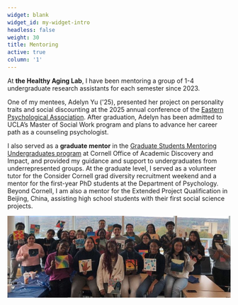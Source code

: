```yaml
---
widget: blank
widget_id: my-widget-intro
headless: false
weight: 30
title: Mentoring
active: true
column: '1'
---
```


At **the Healthy Aging Lab**, I have been mentoring a group of 1-4 undergraduate research assistants for each semester since 2023. 

One of my mentees, Adelyn Yu ('25), presented her project on personality traits and social discounting at the 2025 annual conference of the [Eastern Psychological Association](https://www.lois-lu.com/talk/epa-2025-agreeableness-is-associated-with-increased-generosity-in-social-discounting-and-charitable-giving/). After graduation, Adelyn has been admitted to UCLA’s Master of Social Work program and plans to advance her career path as a counseling psychologist.

I also served as a **graduate mentor** in the [Graduate Students Mentoring Undergraduates program](https://oadi.cornell.edu/signature-programs/graduate-students-mentoring-undergraduates) at Cornell Office of Academic Discovery and Impact, and provided my guidance and support to undergraduates from underrepresented groups. 
At the graduate level, I served as a volunteer tutor for the Consider Cornell grad diversity recruitment weekend and a mentor for the first-year PhD students at the Department of Psychology.
Beyond Cornell, I am also a mentor for the Extended Project Qualification in Beijing, China, assisting high school students with their first social science projects. 
<p align="center">
  <img src="GSMU2023.jpg" alt="My fellow pack members!" title="My fellow pack members!" width="600"/>
</p>

